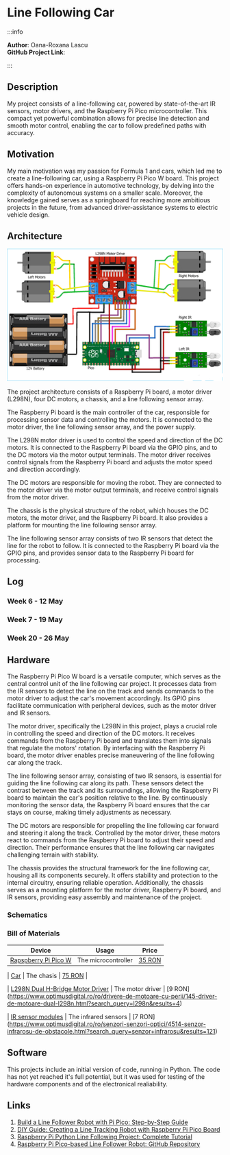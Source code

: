 # Line Following Car

:::info 

**Author**: Oana-Roxana Lascu \
**GitHub Project Link**: 

:::

## Description

My project consists of a line-following car, powered by state-of-the-art IR sensors, motor drivers, and the Raspberry Pi Pico microcontroller. This compact yet powerful combination allows for precise line detection and smooth motor control, enabling the car to follow predefined paths with accuracy.

## Motivation

My main motivation was my passion for Formula 1 and cars, which led me to create a line-following car, using a Raspberry Pi Pico W board. This project offers hands-on experience in automotive technology, by delving into the complexity of autonomous systems on a smaller scale. Moreover, the knowledge gained serves as a springboard for reaching more ambitious projects in the future, from advanced driver-assistance systems to electric vehicle design.

## Architecture 

![visual representation](architecture.png)

The project architecture consists of a Raspberry Pi board, a motor driver (L298N), four DC motors, a chassis, and a line following sensor array.

The Raspberry Pi board is the main controller of the car, responsible for processing sensor data and controlling the motors. It is connected to the motor driver, the line following sensor array, and the power supply.

The L298N motor driver is used to control the speed and direction of the DC motors. It is connected to the Raspberry Pi board via the GPIO pins, and to the DC motors via the motor output terminals. The motor driver receives control signals from the Raspberry Pi board and adjusts the motor speed and direction accordingly.

The DC motors are responsible for moving the robot. They are connected to the motor driver via the motor output terminals, and receive control signals from the motor driver.

The chassis is the physical structure of the robot, which houses the DC motors, the motor driver, and the Raspberry Pi board. It also provides a platform for mounting the line following sensor array.

The line following sensor array consists of two IR sensors that detect the line for the robot to follow. It is connected to the Raspberry Pi board via the GPIO pins, and provides sensor data to the Raspberry Pi board for processing.


## Log

### Week 6 - 12 May

### Week 7 - 19 May

### Week 20 - 26 May

## Hardware

The Raspberry Pi Pico W board is a versatile computer, which serves as the central control unit of the line following car project. It processes data from the IR sensors to detect the line on the track and sends commands to the motor driver to adjust the car's movement accordingly. Its GPIO pins facilitate communication with peripheral devices, such as the motor driver and IR sensors.

The motor driver, specifically the L298N in this project, plays a crucial role in controlling the speed and direction of the DC motors. It receives commands from the Raspberry Pi board and translates them into signals that regulate the motors' rotation. By interfacing with the Raspberry Pi board, the motor driver enables precise maneuvering of the line following car along the track.

The line following sensor array, consisting of two IR sensors, is essential for guiding the line following car along its path. These sensors detect the contrast between the track and its surroundings, allowing the Raspberry Pi board to maintain the car's position relative to the line. By continuously monitoring the sensor data, the Raspberry Pi board ensures that the car stays on course, making timely adjustments as necessary.

The DC motors are responsible for propelling the line following car forward and steering it along the track. Controlled by the motor driver, these motors react to commands from the Raspberry Pi board to adjust their speed and direction. Their performance ensures that the line following car navigates challenging terrain with stability.

The chassis provides the structural framework for the line following car, housing all its components securely. It offers stability and protection to the internal circuitry, ensuring reliable operation. Additionally, the chassis serves as a mounting platform for the motor driver, Raspberry Pi board, and IR sensors, providing easy assembly and maintenance of the project.

### Schematics


### Bill of Materials

| Device | Usage | Price |
|--------|--------|-------|
|[Rapspberry Pi Pico W](https://www.raspberrypi.com/documentation/microcontrollers/raspberry-pi-pico.html)| The microcontroller | [35 RON](https://www.optimusdigital.ro/en/raspberry-pi-boards/12394-raspberry-pi-pico-w.html)|

| [Car](https://cdn.ozdisan.com/ETicaret_Dosya/729231_182181.pdf) | The chasis | [75 RON](https://www.sigmanortec.ro/Kit-sasiu-Smart-Car-4WD-p136281803) |

| [L298N Dual H-Bridge Motor Driver](https://components101.com/sites/default/files/component_datasheet/L298N-Motor-Driver-Datasheet.pdf) | The motor driver | [9 RON] (https://www.optimusdigital.ro/ro/drivere-de-motoare-cu-perii/145-driver-de-motoare-dual-l298n.html?search_query=l298n&results=4)

| [IR sensor modules](https://www.circuits-diy.com/hw201-infrared-ir-sensor-module/) | The infrared sensors | [7 RON]
(https://www.optimusdigital.ro/ro/senzori-senzori-optici/4514-senzor-infrarosu-de-obstacole.html?search_query=senzor+infrarosu&results=121)


## Software

This projects include an initial version of code, running in Python. The code has not yet reached it's full potential, but it was used for testing of the hardware components and of the electronical realiability.

## Links

1. [Build a Line Follower Robot with Pi Pico: Step-by-Step Guide](https://www.instructables.com/Line-Follower-Robot-With-Pi-Pico/)
2. [DIY Guide: Creating a Line Tracking Robot with Raspberry Pi Pico Board](https://srituhobby.com/how-to-make-a-line-tracking-robot-with-raspberry-pi-pico-board/)
3. [Raspberry Pi Python Line Following Project: Complete Tutorial](https://projects.raspberrypi.org/en/projects/rpi-python-line-following/2)
4. [Raspberry Pi Pico-based Line Follower Robot: GitHub Repository](https://github.com/devancakra/Raspberry-Pi-Pico-based-Line-Follower-Robot)

